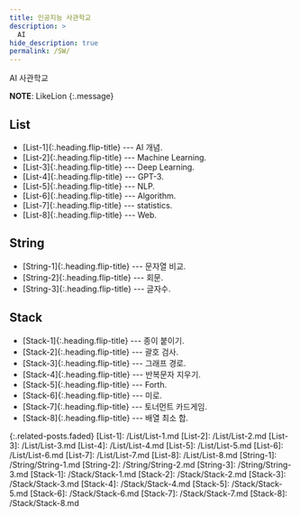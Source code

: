 ```yaml
---
title: 인공지능 사관학교
description: >
  AI
hide_description: true
permalink: /SW/
---
```


AI 사관학교

**NOTE**: LikeLion
{:.message}

## List
* [List-1]{:.heading.flip-title} --- AI 개념.
* [List-2]{:.heading.flip-title} --- Machine Learning.
* [List-3]{:.heading.flip-title} --- Deep Learning.
* [List-4]{:.heading.flip-title} --- GPT-3.
* [List-5]{:.heading.flip-title} --- NLP.
* [List-6]{:.heading.flip-title} --- Algorithm.
* [List-7]{:.heading.flip-title} --- statistics.
* [List-8]{:.heading.flip-title} --- Web.

## String
* [String-1]{:.heading.flip-title} --- 문자열 비교.
* [String-2]{:.heading.flip-title} --- 회문.
* [String-3]{:.heading.flip-title} --- 글자수.

## Stack
* [Stack-1]{:.heading.flip-title} --- 종이 붙이기.
* [Stack-2]{:.heading.flip-title} --- 괄호 검사.
* [Stack-3]{:.heading.flip-title} --- 그래프 경로.
* [Stack-4]{:.heading.flip-title} --- 반복문자 지우기.
* [Stack-5]{:.heading.flip-title} --- Forth.
* [Stack-6]{:.heading.flip-title} --- 미로.
* [Stack-7]{:.heading.flip-title} --- 토너먼트 카드게임.
* [Stack-8]{:.heading.flip-title} --- 배열 최소 합.


{:.related-posts.faded}
[List-1]: /List/List-1.md
[List-2]: /List/List-2.md
[List-3]: /List/List-3.md
[List-4]: /List/List-4.md
[List-5]: /List/List-5.md
[List-6]: /List/List-6.md
[List-7]: /List/List-7.md
[List-8]: /List/List-8.md
[String-1]: /String/String-1.md
[String-2]: /String/String-2.md
[String-3]: /String/String-3.md
[Stack-1]: /Stack/Stack-1.md
[Stack-2]: /Stack/Stack-2.md
[Stack-3]: /Stack/Stack-3.md
[Stack-4]: /Stack/Stack-4.md
[Stack-5]: /Stack/Stack-5.md
[Stack-6]: /Stack/Stack-6.md
[Stack-7]: /Stack/Stack-7.md
[Stack-8]: /Stack/Stack-8.md

